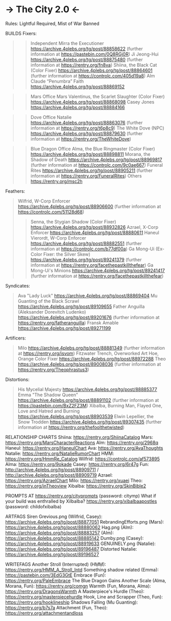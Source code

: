 # -> The City 2.0 <-

Rules: Lightful Required, Mist of War Banned

BUILDS
Fixers:
>>Independent
>Mirra the Executioner
https://archive.4plebs.org/tg/post/88858622 (further information at https://pastebin.com/0Q8RGj0R)
>Ji Jeong-Hui
https://archive.4plebs.org/tg/post/88875480 (further information at https://rentry.org/fn8va)
>Shiina, the Black Cat (Color Fixer)
https://archive.4plebs.org/tg/post/88864601 (further information at https://controlc.com/405d19a8)
>Alm Claude “Penumbra” Faith
https://archive.4plebs.org/tg/post/88869152

>>Mars Office
>Mars Valentinus, the Scarlet Slaughter (Color Fixer)
https://archive.4plebs.org/tg/post/88868098
>Casey Jones
https://archive.4plebs.org/tg/post/88884166

>>Dove Office
>Natalie
https://archive.4plebs.org/tg/post/88863076 (further information at https://rentry.org/t6p8c9)
>The White Dove (NPC)
https://archive.4plebs.org/tg/post/88879630 (further information at https://rentry.org/TheWhiteDove)

>>Blue Dragon Office
>Alma, the Blue Ringmaster (Color Fixer)
https://archive.4plebs.org/tg/post/88898811
>>Morana, the Shadow of Death
https://archive.4plebs.org/tg/post/88969817 (further information at https://controlc.com/9c0ae667)
>>Funeral Rites
https://archive.4plebs.org/tg/post/88905211 (further information at https://rentry.org/FuneralRites)
>>Others
https://rentry.org/msc2h

Feathers:
>Wilfrid, W-Corp Enforcer
https://archive.4plebs.org/tg/post/88906600 (further information at https://controlc.com/51128d68)
>>Senna, the Stygian Shadow (Color Fixer)
https://archive.4plebs.org/tg/post/88932826
>Azrael, X-Corp Enforcer
https://archive.4plebs.org/tg/post/88880611 
>Haneul Vierordt, W-Corp Enforcer
https://archive.4plebs.org/tg/post/88882551 (further information at https://controlc.com/b77df00a)
>Ga Mong-Ui (Ex-Color Fixer: the Silver Skew)
https://archive.4plebs.org/tg/post/89241379 (further information at https://rentry.org/facethepastkillthefear)
>Ga Mong-Ui's Minions
https://archive.4plebs.org/tg/post/89241417 (further information at https://rentry.org/facethepastkillthefear)

Syndicates:
>Ava "Lady Luck"
https://archive.4plebs.org/tg/post/88869404
>Mu Guanting of the Black Scrawl
https://archive.4plebs.org/tg/post/89109655
>Father Anguilla (Aleksander Dorevitch Ludenko)
https://archive.4plebs.org/tg/post/89201676 (further information at https://rentry.org/fatheranguilla)
> Fransk Amable
https://archive.4plebs.org/tg/post/89271199

Artificers:
>Milo
https://archive.4plebs.org/tg/post/88881349 (further information at https://rentry.org/isvom)
>Fitzwater Trench, Overworked Art Hoe, Orange Color Fixer
https://archive.4plebs.org/tg/post/88972288
>Theo
https://archive.4plebs.org/tg/post/89008036 (further information at https://rentry.org/Theophrastus3)

Distortions:
>His Ṃycelial Ṃajesty
https://archive.4plebs.org/tg/post/88885377
>Emma "The Shadow Queen"
https://archive.4plebs.org/tg/post/88891102 (further information at https://pastebin.com/BxZ2FZ3M)
>Xibalba, Burning Man, Flayed One, Love and Hatred and Burning
https://archive.4plebs.org/tg/post/88903539
> Elwin Lepellier, the Snow Trodden
https://archive.4plebs.org/tg/post/89307435 (further information at https://rentry.org/thefoolthetwisted)

RELATIONSHIP CHARTS
Shiina: https://rentry.org/ShiinaCatalog
Mars: https://rentry.org/MarsCharacterReactions
Alm: https://rentry.org/2968q
Haneul: https://rentry.org/HaneulChart
Ava: https://rentry.org/AvaThoughts
Natalie: https://rentry.org/NatalieRumorChart
HṂṂ: https://rentry.org/HmmRe_Catalog
Wilfrid: https://controlc.com/af573895
Alma: https://rentry.org/9okade
Casey: https://rentry.org/6r47g
Fun: http://archive.4plebs.org/tg/post/88909711 / http://archive.4plebs.org/tg/post/88909719
Azrael: https://rentry.org/AzraelChart
Milo: https://rentry.org/xuaei
Theo: https://rentry.org/inTheoview
Xibalba: https://rentry.org/SkinBible2

PROMPTS AT https://rentry.org/cityprompts (password: citymp)
What if your build was enthralled by Xilbalba? https://rentry.org/xibalbaapostles (password: childofxibalba)

ARTFAGS
Siren Grevious.png (Wilfrid, Casey): https://archive.4plebs.org/tg/post/88877051
RebrandingEfforts.png (Mars): https://archive.4plebs.org/tg/post/88880062 
Hag.png (Alm): https://archive.4plebs.org/tg/post/88883257 
(Alm): https://archive.4plebs.org/tg/post/88885142
Dumby.png (Casey): https://archive.4plebs.org/tg/post/88919633
GENUINELY.png (Natalie): https://archive.4plebs.org/tg/post/89196487
Distorted Natalie: https://archive.4plebs.org/tg/post/89196527

WRITEFAGS
Another Stroll (Interrupted) (HṂṂ): https://rentry.org/HMM_A_Stroll_Intd
Something shadow related (Emma): https://pastebin.com/3EdG3GtE
Embrace (Fun): https://rentry.org/PaleEmbrace
The Blue Dragon Gains Another Scale (Alma, Morana, Fun): https://rentry.org/comgn
Warmth (Fun, Morana, Alma): https://rentry.org/DragonsWarmth
A Masterpiece's Hurdle (Theo): https://rentry.org/masterpiecehurdle
Hook, Line and Scrapper (Theo, Fun): https://rentry.org/hooklineship
Shadows Falling (Mu Guanting): https://rentry.org/b7s7a
Attachment (Fun, Theo): https://rentry.org/attachmentandloss